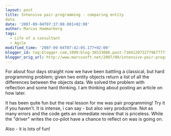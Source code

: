 ```yaml
---
layout: post
title: Intensive pair-programming - comparing entity
data
date: '2007-09-04T07:37:00.001+02:00'
author: Marcus Hammarberg
tags:
  - Life of a consultant
  - Agile
modified_time: '2007-09-04T07:42:05.177+02:00'
blogger_id: tag:blogger.com,1999:blog-36533086.post-7104120732779677777
blogger_orig_url: http://www.marcusoft.net/2007/09/intensive-pair-programming-comparing.html
---
```


For about four days straight now we have been <span
id="SPELLING_ERROR_0" class="blsp-spelling-corrected">battling a
classical, but hard programming problem; given two entity objects return
a list of all the differences between the objects data. We solved the
problem with reflection and some hard thinking. I am thinking about
posting an article on how later.

It has been quite fun but the real lesson for me was pair programming!
Try it if you haven't. It is intense, i can say - but also very
productive. Not as many errors and the code gets an <span
id="SPELLING_ERROR_1" class="blsp-spelling-corrected">immediate
review that is priceless. While the "driver" writes the co-pilot have a
chance to reflect on was is going on.

Also - it is lots of fun!
